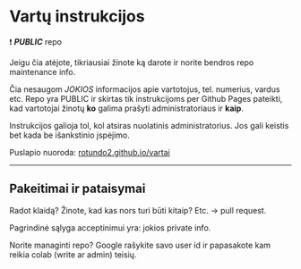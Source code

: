 # Vartų instrukcijos

:exclamation: ***PUBLIC*** repo

Jeigu čia atėjote, tikriausiai žinote ką darote ir norite bendros repo maintenance info.

Čia nesaugom _JOKIOS_ informacijos apie vartotojus, tel. numerius, vardus etc. Repo yra PUBLIC ir skirtas tik instrukcijoms per Github Pages pateikti, kad vartotojai žinotų **ko** galima prašyti administratoriaus ir **kaip**.

Instrukcijos galioja tol, kol atsiras nuolatinis administratorius. Jos gali keistis bet kada be išankstinio įspėjimo.

Puslapio nuoroda: [rotundo2.github.io/vartai](rotundo2.github.io/vartai)

---

## Pakeitimai ir pataisymai

Radot klaidą? Žinote, kad kas nors turi būti kitaip? Etc. &rarr; pull request.

Pagrindinė sąlyga acceptinimui yra: jokios private info.

Norite managinti repo? Google rašykite savo user id ir papasakote kam reikia colab (write ar admin) teisių.
